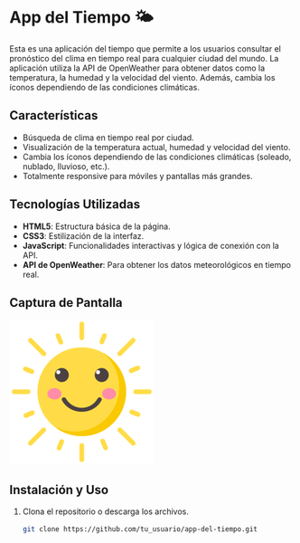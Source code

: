 # App del Tiempo 🌤️

Esta es una aplicación del tiempo que permite a los usuarios consultar el pronóstico del clima en tiempo real para cualquier ciudad del mundo. La aplicación utiliza la API de OpenWeather para obtener datos como la temperatura, la humedad y la velocidad del viento. Además, cambia los íconos dependiendo de las condiciones climáticas.



## Características

- Búsqueda de clima en tiempo real por ciudad.
- Visualización de la temperatura actual, humedad y velocidad del viento.
- Cambia los íconos dependiendo de las condiciones climáticas (soleado, nublado, lluvioso, etc.).
- Totalmente responsive para móviles y pantallas más grandes.

## Tecnologías Utilizadas

- **HTML5**: Estructura básica de la página.
- **CSS3**: Estilización de la interfaz.
- **JavaScript**: Funcionalidades interactivas y lógica de conexión con la API.
- **API de OpenWeather**: Para obtener los datos meteorológicos en tiempo real.

## Captura de Pantalla

![Captura de Pantalla de la App del Tiempo](images/sol.png)

## Instalación y Uso

1. Clona el repositorio o descarga los archivos.

   ```bash
   git clone https://github.com/tu_usuario/app-del-tiempo.git
